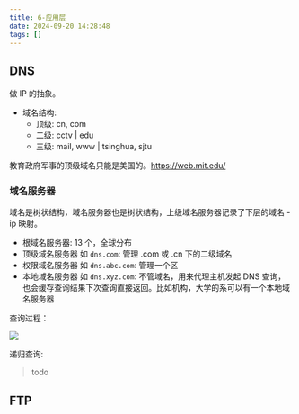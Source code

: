 ```yaml
---
title: 6-应用层
date: 2024-09-20 14:28:48
tags: []
---
```

## DNS

做 IP 的抽象。

- 域名结构:
    - 顶级: cn, com
    - 二级: cctv | edu
    - 三级: mail, www | tsinghua, sjtu

教育政府军事的顶级域名只能是美国的。https://web.mit.edu/

### 域名服务器

域名是树状结构，域名服务器也是树状结构，上级域名服务器记录了下层的域名 - ip 映射。

- 根域名服务器: 13 个，全球分布
- 顶级域名服务器 如 `dns.com`: 管理 .com 或 .cn 下的二级域名
- 权限域名服务器 如 `dns.abc.com`: 管理一个区
- 本地域名服务器 如 `dns.xyz.com`: 不管域名，用来代理主机发起 DNS 查询，也会缓存查询结果下次查询直接返回。比如机构，大学的系可以有一个本地域名服务器

查询过程：

![](https://telegraph-image-bhi.pages.dev/file/a2957d09e033df3fc1bf2.png)

递归查询:

> todo

## FTP
